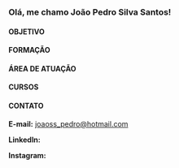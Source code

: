 ### Olá, me chamo João Pedro Silva Santos!

#### OBJETIVO

#### FORMAÇÃO

#### ÁREA DE ATUAÇÃO

#### CURSOS

#### CONTATO

**E-mail:** 
joaoss_pedro@hotmail.com

**LinkedIn:**

**Instagram:**
<!--
**joaosspedro/joaosspedro** is a ✨ _special_ ✨ repository because its `README.md` (this file) appears on your GitHub profile.

Here are some ideas to get you started:

- 🔭 I’m currently working on ...
- 🌱 I’m currently learning ...
- 👯 I’m looking to collaborate on ...
- 🤔 I’m looking for help with ...
- 💬 Ask me about ...
- 📫 How to reach me: ...
- 😄 Pronouns: ...
- ⚡ Fun fact: ...
-->
